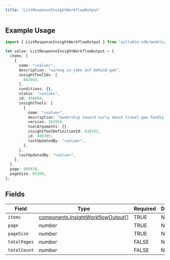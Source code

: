 ```yaml
---
title: 'ListResponseInsightWorkflowOutput'
---
```


## Example Usage

```typescript
import { ListResponseInsightWorkflowOutput } from "syllable-sdk/models/components";

let value: ListResponseInsightWorkflowOutput = {
  items: [
    {
      name: "<value>",
      description: "sarong in-joke oof behind gah",
      insightToolIds: [
        882042,
      ],
      conditions: {},
      status: "<value>",
      id: 458604,
      insightTools: [
        {
          name: "<value>",
          description: "ownership toward curly about travel gee fondly handful",
          version: 162954,
          toolArguments: {},
          insightToolDefinitionId: 638762,
          id: 490305,
          lastUpdatedBy: "<value>",
        },
      ],
      lastUpdatedBy: "<value>",
    },
  ],
  page: 989410,
  pageSize: 65304,
};
```

## Fields

| Field                                                                                  | Type                                                                                   | Required                                                                               | Description                                                                            |
| -------------------------------------------------------------------------------------- | -------------------------------------------------------------------------------------- | -------------------------------------------------------------------------------------- | -------------------------------------------------------------------------------------- |
| `items`                                                                                | [components.InsightWorkflowOutput](/sdk-docs/models/components/insightworkflowoutput)[] | TRUE                                                                     | N/A                                                                                    |
| `page`                                                                                 | *number*                                                                               | TRUE                                                                     | N/A                                                                                    |
| `pageSize`                                                                             | *number*                                                                               | TRUE                                                                     | N/A                                                                                    |
| `totalPages`                                                                           | *number*                                                                               | FALSE                                                                     | N/A                                                                                    |
| `totalCount`                                                                           | *number*                                                                               | FALSE                                                                     | N/A                                                                                    |